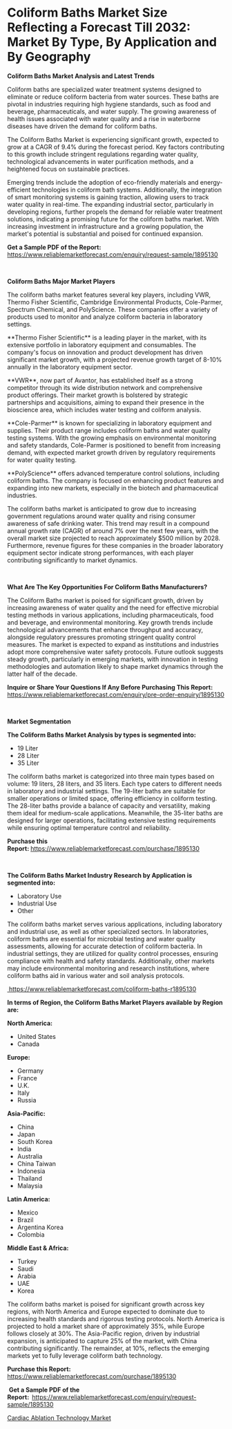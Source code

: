 <p><h1>Coliform Baths Market Size Reflecting a Forecast Till 2032: Market By Type, By Application and By Geography</h1></p><p><strong>Coliform Baths Market Analysis and Latest Trends</strong></p>
<p><p>Coliform baths are specialized water treatment systems designed to eliminate or reduce coliform bacteria from water sources. These baths are pivotal in industries requiring high hygiene standards, such as food and beverage, pharmaceuticals, and water supply. The growing awareness of health issues associated with water quality and a rise in waterborne diseases have driven the demand for coliform baths.</p><p>The Coliform Baths Market is experiencing significant growth, expected to grow at a CAGR of 9.4% during the forecast period. Key factors contributing to this growth include stringent regulations regarding water quality, technological advancements in water purification methods, and a heightened focus on sustainable practices. </p><p>Emerging trends include the adoption of eco-friendly materials and energy-efficient technologies in coliform bath systems. Additionally, the integration of smart monitoring systems is gaining traction, allowing users to track water quality in real-time. The expanding industrial sector, particularly in developing regions, further propels the demand for reliable water treatment solutions, indicating a promising future for the coliform baths market. With increasing investment in infrastructure and a growing population, the market's potential is substantial and poised for continued expansion.</p></p>
<p><strong>Get a Sample PDF of the Report:&nbsp;</strong> <a href="https://www.reliablemarketforecast.com/enquiry/request-sample/1895130?utm_campaign=3049&utm_medium=2&utm_source=Github&utm_content=ia&utm_term=28032025&utm_id=coliform-baths">https://www.reliablemarketforecast.com/enquiry/request-sample/1895130</a></p>
<p>&nbsp;</p>
<p><strong>Coliform Baths Major Market Players</strong></p>
<p><p>The coliform baths market features several key players, including VWR, Thermo Fisher Scientific, Cambridge Environmental Products, Cole-Parmer, Spectrum Chemical, and PolyScience. These companies offer a variety of products used to monitor and analyze coliform bacteria in laboratory settings.</p><p>**Thermo Fisher Scientific** is a leading player in the market, with its extensive portfolio in laboratory equipment and consumables. The company's focus on innovation and product development has driven significant market growth, with a projected revenue growth target of 8-10% annually in the laboratory equipment sector. </p><p>**VWR**, now part of Avantor, has established itself as a strong competitor through its wide distribution network and comprehensive product offerings. Their market growth is bolstered by strategic partnerships and acquisitions, aiming to expand their presence in the bioscience area, which includes water testing and coliform analysis.</p><p>**Cole-Parmer** is known for specializing in laboratory equipment and supplies. Their product range includes coliform baths and water quality testing systems. With the growing emphasis on environmental monitoring and safety standards, Cole-Parmer is positioned to benefit from increasing demand, with expected market growth driven by regulatory requirements for water quality testing.</p><p>**PolyScience** offers advanced temperature control solutions, including coliform baths. The company is focused on enhancing product features and expanding into new markets, especially in the biotech and pharmaceutical industries.</p><p>The coliform baths market is anticipated to grow due to increasing government regulations around water quality and rising consumer awareness of safe drinking water. This trend may result in a compound annual growth rate (CAGR) of around 7% over the next few years, with the overall market size projected to reach approximately $500 million by 2028. Furthermore, revenue figures for these companies in the broader laboratory equipment sector indicate strong performances, with each player contributing significantly to market dynamics.</p></p>
<p>&nbsp;</p>
<p><strong>What Are The Key Opportunities For Coliform Baths Manufacturers?</strong></p>
<p><p>The Coliform Baths market is poised for significant growth, driven by increasing awareness of water quality and the need for effective microbial testing methods in various applications, including pharmaceuticals, food and beverage, and environmental monitoring. Key growth trends include technological advancements that enhance throughput and accuracy, alongside regulatory pressures promoting stringent quality control measures. The market is expected to expand as institutions and industries adopt more comprehensive water safety protocols. Future outlook suggests steady growth, particularly in emerging markets, with innovation in testing methodologies and automation likely to shape market dynamics through the latter half of the decade.</p></p>
<p><strong>Inquire or Share Your Questions If Any Before Purchasing This Report:</strong> <a href="https://www.reliablemarketforecast.com/enquiry/pre-order-enquiry/1895130?utm_campaign=3049&utm_medium=2&utm_source=Github&utm_content=ia&utm_term=28032025&utm_id=coliform-baths">https://www.reliablemarketforecast.com/enquiry/pre-order-enquiry/1895130</a></p>
<p>&nbsp;</p>
<p><strong>Market Segmentation</strong></p>
<p><strong>The Coliform Baths Market Analysis by types is segmented into:</strong></p>
<p><ul><li>19 Liter</li><li>28 Liter</li><li>35 Liter</li></ul></p>
<p><p>The coliform baths market is categorized into three main types based on volume: 19 liters, 28 liters, and 35 liters. Each type caters to different needs in laboratory and industrial settings. The 19-liter baths are suitable for smaller operations or limited space, offering efficiency in coliform testing. The 28-liter baths provide a balance of capacity and versatility, making them ideal for medium-scale applications. Meanwhile, the 35-liter baths are designed for larger operations, facilitating extensive testing requirements while ensuring optimal temperature control and reliability.</p></p>
<p><strong>Purchase this Report:&nbsp;</strong><a href="https://www.reliablemarketforecast.com/purchase/1895130?utm_campaign=3049&utm_medium=2&utm_source=Github&utm_content=ia&utm_term=28032025&utm_id=coliform-baths">https://www.reliablemarketforecast.com/purchase/1895130</a></p>
<p>&nbsp;</p>
<p><strong>The Coliform Baths Market Industry Research by Application is segmented into:</strong></p>
<p><ul><li>Laboratory Use</li><li>Industrial Use</li><li>Other</li></ul></p>
<p><p>The coliform baths market serves various applications, including laboratory and industrial use, as well as other specialized sectors. In laboratories, coliform baths are essential for microbial testing and water quality assessments, allowing for accurate detection of coliform bacteria. In industrial settings, they are utilized for quality control processes, ensuring compliance with health and safety standards. Additionally, other markets may include environmental monitoring and research institutions, where coliform baths aid in various water and soil analysis protocols.</p></p>
<p><a href="https://www.reliablemarketforecast.com/coliform-baths-r1895130?utm_campaign=3049&utm_medium=2&utm_source=Github&utm_content=ia&utm_term=28032025&utm_id=coliform-baths">&nbsp;https://www.reliablemarketforecast.com/coliform-baths-r1895130</a></p>
<p><strong>In terms of Region, the Coliform Baths Market Players available by Region are:</strong></p>
<p>
    <p> <strong> North America: </strong>
        <ul>
            <li>United States</li>
            <li>Canada</li>
        </ul>
        </p> 
    <p> <strong> Europe: </strong>
        <ul>
            <li>Germany</li>
            <li>France</li>
            <li>U.K.</li>
            <li>Italy</li>
            <li>Russia</li>
        </ul>
        </p> 
    <p> <strong> Asia-Pacific: </strong>
        <ul>
            <li>China</li>
            <li>Japan</li>
            <li>South Korea</li>
            <li>India</li>
            <li>Australia</li>
            <li>China Taiwan</li>
            <li>Indonesia</li>
            <li>Thailand</li>
            <li>Malaysia</li>
        </ul>
        </p> 
    <p> <strong> Latin America: </strong>
        <ul>
            <li>Mexico</li>
            <li>Brazil</li>
            <li>Argentina Korea</li>
            <li>Colombia</li>
        </ul>
        </p> 
    <p> <strong> Middle East & Africa: </strong>
        <ul>
            <li>Turkey</li>
            <li>Saudi</li>
            <li>Arabia</li>
            <li>UAE</li>
            <li>Korea</li>
        </ul>
    </p>
    </p>
<p><p>The coliform baths market is poised for significant growth across key regions, with North America and Europe expected to dominate due to increasing health standards and rigorous testing protocols. North America is projected to hold a market share of approximately 35%, while Europe follows closely at 30%. The Asia-Pacific region, driven by industrial expansion, is anticipated to capture 25% of the market, with China contributing significantly. The remainder, at 10%, reflects the emerging markets yet to fully leverage coliform bath technology.</p></p>
<p><strong>Purchase this Report: </strong><a href="https://www.reliablemarketforecast.com/purchase/1895130?utm_campaign=3049&utm_medium=2&utm_source=Github&utm_content=ia&utm_term=28032025&utm_id=coliform-baths">https://www.reliablemarketforecast.com/purchase/1895130</a></p>
<p>&nbsp;<strong>Get a Sample PDF of the Report:&nbsp;&nbsp;</strong><a href="https://www.reliablemarketforecast.com/enquiry/request-sample/1895130?utm_campaign=3049&utm_medium=2&utm_source=Github&utm_content=ia&utm_term=28032025&utm_id=coliform-baths">https://www.reliablemarketforecast.com/enquiry/request-sample/1895130</a></p>
<p><strong></strong></p>
<p><p><a href="https://github.com/popupioo/Market-Research-Report-List-1/blob/main/cardiac-ablation-technology-market.md?utm_campaign=3049&utm_medium=2&utm_source=Github&utm_content=ia&utm_term=28032025&utm_id=coliform-baths">Cardiac Ablation Technology Market</a></p></p>